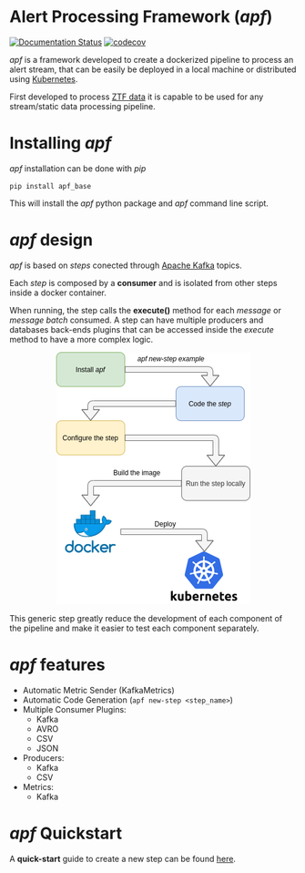 Alert Processing Framework (*apf*)
================================================

[![Documentation Status](https://readthedocs.org/projects/apf/badge/?version=latest)](https://apf.readthedocs.io/en/latest/?badge=latest) [![codecov](https://codecov.io/gh/alercebroker/APF/branch/master/graph/badge.svg)](https://codecov.io/gh/alercebroker/APF)


*apf* is a framework developed to create a dockerized pipeline to
process an alert stream, that can be easily be deployed in a local
machine or distributed using [Kubernetes](https://kubernetes.io).

First developed to process [ZTF data](https://www.ztf.caltech.edu/) it
is capable to be used for any stream/static data processing pipeline.

Installing *apf*
================

*apf* installation can be done with *pip*

``` {.sourceCode .bash}
pip install apf_base
```

This will install the *apf* python package and *apf* command line
script.

*apf* design
============

*apf* is based on *steps* conected through [Apache
Kafka](https://kafka.apache.org/) topics.

Each *step* is composed by a **consumer** and is isolated from other
steps inside a docker container.

When running, the step calls the **execute()** method for each *message* or *message batch*
consumed. A step can have multiple producers and databases back-ends
plugins that can be accessed inside the *execute* method to have a more
complex logic.


<p align="center">
  <img src="docs/source/_static/images/apf-flow.png">
</p>


This generic step greatly reduce the development of each component of
the pipeline and make it easier to test each component separately.


*apf* features
==============

- Automatic Metric Sender (KafkaMetrics)
- Automatic Code Generation (`apf new-step <step_name>`)
- Multiple Consumer Plugins:
  - Kafka
  - AVRO
  - CSV
  - JSON
- Producers:
  - Kafka
  - CSV
- Metrics:
  - Kafka

*apf* Quickstart
===================

A **quick-start** guide to create a new step can be found [here](https://apf.readthedocs.io/en/latest/new_step.html).
